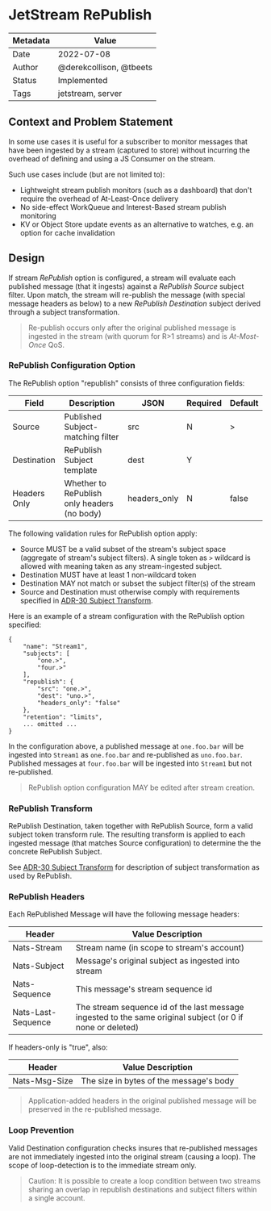 # JetStream RePublish 

| Metadata | Value                   |
|----------|-------------------------|
| Date     | 2022-07-08              |
| Author   | @derekcollison, @tbeets |
| Status   | Implemented             |
| Tags     | jetstream, server       |

## Context and Problem Statement

In some use cases it is useful for a subscriber to monitor messages that have been ingested by a stream (captured to
store) without incurring the overhead of defining and using a JS Consumer on the stream.

Such use cases include (but are not limited to):

* Lightweight stream publish monitors (such as a dashboard) that don't require the overhead of At-Least-Once delivery
* No side-effect WorkQueue and Interest-Based stream publish monitoring
* KV or Object Store update events as an alternative to watches, e.g. an option for cache invalidation

## Design

If stream _RePublish_ option is configured, a stream will evaluate each published message (that it ingests) against
a _RePublish Source_ subject filter. Upon match, the stream will re-publish the message (with special message headers 
as below) to a new _RePublish Destination_ subject derived through a subject transformation.

> Re-publish occurs only after the original published message is ingested in the stream (with quorum for R>1 streams) and is
_At-Most-Once_ QoS.

### RePublish Configuration Option

The RePublish option "republish" consists of three configuration fields:

| Field        | Description                                 | JSON         | Required | Default |
|--------------|---------------------------------------------|--------------|----------|---------|
| Source       | Published Subject-matching filter           | src          | N        | \>      |
| Destination  | RePublish Subject template                  | dest         | Y        |         | 
| Headers Only | Whether to RePublish only headers (no body) | headers_only | N        | false   |

The following validation rules for RePublish option apply:

* Source MUST be a valid subset of the stream's subject space (aggregate of stream's subject filters). A single token
as `>` wildcard is allowed with meaning taken as any stream-ingested subject.
* Destination MUST have at least 1 non-wildcard token
* Destination MAY not match or subset the subject filter(s) of the stream 
* Source and Destination must otherwise comply with requirements specified in [ADR-30 Subject Transform](https://github.com/nats-io/nats-architecture-and-design/blob/main/adr/ADR-30.md). 

Here is an example of a stream configuration with the RePublish option specified:
```text
{
	"name": "Stream1",
	"subjects": [
		"one.>",
		"four.>"
	],
	"republish": {
        "src": "one.>",
        "dest": "uno.>",
        "headers_only": "false"
	},
	"retention": "limits",
	... omitted ...
}
```
In the configuration above, a published message at `one.foo.bar` will be ingested into `Stream1` as `one.foo.bar` and
re-published as `uno.foo.bar`.  Published messages at `four.foo.bar` will be ingested into `Stream1` but not re-published.

> RePublish option configuration MAY be edited after stream creation.

### RePublish Transform

RePublish Destination, taken together with RePublish Source, form a valid subject token transform rule. The resulting 
transform is applied to each ingested message (that matches Source configuration) to determine the the concrete 
RePublish Subject.

See [ADR-30 Subject Transform](https://github.com/nats-io/nats-architecture-and-design/blob/main/adr/ADR-30.md) for
description of subject transformation as used by RePublish.
 
### RePublish Headers

Each RePublished Message will have the following message headers:

| Header             | Value Description                                                                                          |
|--------------------|------------------------------------------------------------------------------------------------------------|
| Nats-Stream        | Stream name (in scope to stream's account)                                                                 |
| Nats-Subject       | Message's original subject as ingested into stream                                                         |
| Nats-Sequence      | This message's stream sequence id                                                                          |
| Nats-Last-Sequence | The stream sequence id of the last message ingested to the same original subject (or 0 if none or deleted) |

If headers-only is "true", also:

| Header        | Value Description                       |
|---------------|-----------------------------------------|
| Nats-Msg-Size | The size in bytes of the message's body |

> Application-added headers in the original published message will be preserved in the re-published message.

### Loop Prevention

Valid Destination configuration checks insures that re-published messages are not immediately ingested into the original
stream (causing a loop). The scope of loop-detection is to the immediate stream only.  

> Caution: It is possible to create a loop condition between two streams sharing an overlap in republish destinations and subject filters
> within a single account.